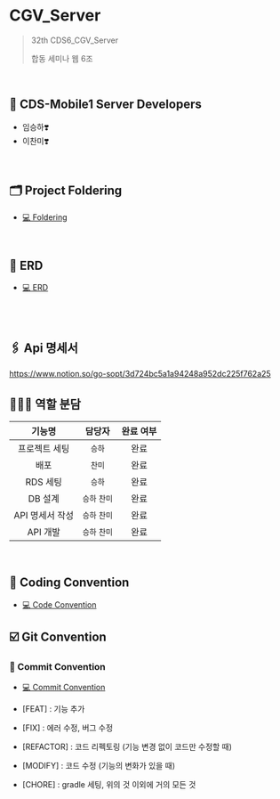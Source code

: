 # CGV_Server

> 32th CDS6_CGV_Server <br>
>
> 합동 세미나 웹 6조

<br>

## 🖤 CDS-Mobile1 Server Developers


- 임승하❣️
- 이찬미❣️




<br>

## 🗂️ Project Foldering

- [💻 Foldering](https://www.notion.so/go-sopt/3a49e5aa715d489a85f5d9efbd01e467)



<br>

## 📌 ERD

- [💻 ERD](https://www.notion.so/go-sopt/ERD-2976b8b1d4a8410fb8bc5d89fd0e85c8)



<br>
<br>

## 🖇 Api 명세서

https://www.notion.so/go-sopt/3d724bc5a1a94248a952dc225f762a25


## 🙋🏻‍♀️ 역할 분담

<div markdown="1">  

|    기능명     |    담당자    | 완료 여부 |
|:----------:|:---------:| :---: |
|  프로젝트 세팅   |   `승하`    | 완료 |
|     배포     |    `찬미`    | 완료 |
|   RDS 세팅   |   `승하`    | 완료 |
|   DB 설계    | `승하` `찬미` | 완료 |
| API 명세서 작성 | `승하` `찬미` | 완료 |
|   API 개발   | `승하` `찬미` | 완료 |

</div>
 <br>

## 📌 Coding Convention
- [💻 Code Convention](https://www.notion.so/go-sopt/9d770fd5a2d24e039a5aa38cb945088c)



## ☑️ Git Convention
### 📌 Commit Convention

- [💻 Commit Convention](https://www.notion.so/go-sopt/a49a372806d94b318548efa9a19020b6)

- [FEAT] : 기능 추가
- [FIX] : 에러 수정, 버그 수정
- [REFACTOR] : 코드 리펙토링 (기능 변경 없이 코드만 수정할 때)
- [MODIFY] : 코드 수정 (기능의 변화가 있을 때)
- [CHORE] : gradle 세팅, 위의 것 이외에 거의 모든 것

<br>





